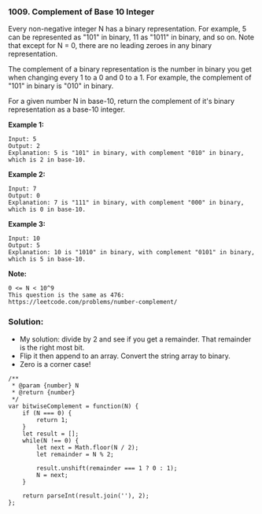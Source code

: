 ### 1009. Complement of Base 10 Integer

Every non-negative integer N has a binary representation.  For example, 5 can be represented as "101" in binary, 11 as "1011" in binary, and so on.  Note that except for N = 0, there are no leading zeroes in any binary representation.

The complement of a binary representation is the number in binary you get when changing every 1 to a 0 and 0 to a 1.  For example, the complement of "101" in binary is "010" in binary.

For a given number N in base-10, return the complement of it's binary representation as a base-10 integer. 

**Example 1:**
```
Input: 5
Output: 2
Explanation: 5 is "101" in binary, with complement "010" in binary, which is 2 in base-10.
```

**Example 2:**
```
Input: 7
Output: 0
Explanation: 7 is "111" in binary, with complement "000" in binary, which is 0 in base-10.
```

**Example 3:**
```
Input: 10
Output: 5
Explanation: 10 is "1010" in binary, with complement "0101" in binary, which is 5 in base-10.
``` 

**Note:**
```
0 <= N < 10^9
This question is the same as 476: https://leetcode.com/problems/number-complement/
```

### Solution:
- My solution: divide by 2 and see if you get a remainder. That remainder is the right most bit. 
- Flip it then append to an array. Convert the string array to binary.
- Zero is a corner case!

```
/**
 * @param {number} N
 * @return {number}
 */
var bitwiseComplement = function(N) {
    if (N === 0) {
        return 1;
    }
    let result = [];
    while(N !== 0) {
        let next = Math.floor(N / 2);
        let remainder = N % 2;
        
        result.unshift(remainder === 1 ? 0 : 1);
        N = next;
    }
    
    return parseInt(result.join(''), 2);
};
```
